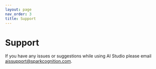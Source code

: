 ```yaml
---
layout: page
nav_order: 3
title: Support
---
```

# Support
If you have any issues or suggestions while using AI Studio please email <aissupport@sparkcognition.com>.
